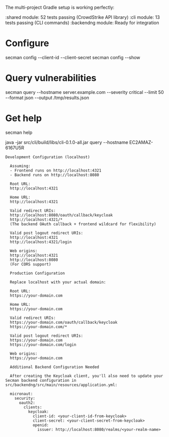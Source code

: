 The multi-project Gradle setup is working perfectly:

:shared module: 52 tests passing (CrowdStrike API library)
:cli module: 13 tests passing (CLI commands)
:backendng module: Ready for integration

# Configure

secman config --client-id <id> --client-secret <secret>
secman config --show

# Query vulnerabilities

secman query --hostname server.example.com 
--severity critical 
--limit 50 
--format json 
--output /tmp/results.json

# Get help

secman help

java -jar src/cli/build/libs/cli-0.1.0-all.jar query --hostname EC2AMAZ-6167U5R


```
Development Configuration (localhost)

  Assuming:
  - Frontend runs on http://localhost:4321
  - Backend runs on http://localhost:8080

  Root URL:
  http://localhost:4321

  Home URL:
  http://localhost:4321

  Valid redirect URIs:
  http://localhost:8080/oauth/callback/keycloak
  http://localhost:4321/*
  (The backend OAuth callback + frontend wildcard for flexibility)

  Valid post logout redirect URIs:
  http://localhost:4321
  http://localhost:4321/login

  Web origins:
  http://localhost:4321
  http://localhost:8080
  (For CORS support)

  Production Configuration

  Replace localhost with your actual domain:

  Root URL:
  https://your-domain.com

  Home URL:
  https://your-domain.com

  Valid redirect URIs:
  https://your-domain.com/oauth/callback/keycloak
  https://your-domain.com/*

  Valid post logout redirect URIs:
  https://your-domain.com
  https://your-domain.com/login

  Web origins:
  https://your-domain.com

  Additional Backend Configuration Needed

  After creating the Keycloak client, you'll also need to update your Secman backend configuration in src/backendng/src/main/resources/application.yml:

  micronaut:
    security:
      oauth2:
        clients:
          keycloak:
            client-id: <your-client-id-from-keycloak>
            client-secret: <your-client-secret-from-keycloak>
            openid:
              issuer: http://localhost:8080/realms/<your-realm-name>
```
